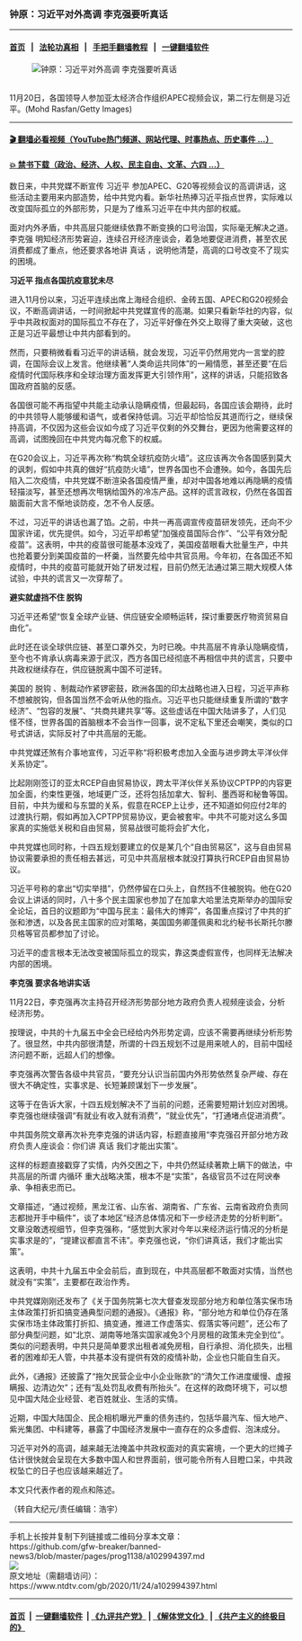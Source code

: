 ### 钟原：习近平对外高调 李克强要听真话
------------------------

#### [首页](https://github.com/gfw-breaker/banned-news3/blob/master/README.md) &nbsp;&nbsp;|&nbsp;&nbsp; [法轮功真相](https://github.com/begood0513/basic/blob/master/README.md)  &nbsp;&nbsp;|&nbsp;&nbsp; [手把手翻墙教程](https://github.com/gfw-breaker/guides/wiki)  &nbsp;&nbsp;|&nbsp;&nbsp; [一键翻墙软件](https://github.com/gfw-breaker/nogfw/blob/master/README.md)  



<div><div class="featured_image">
 <figure>
  <img alt="钟原：习近平对外高调 李克强要听真话" src="https://i.ntdtv.com/assets/uploads/2020/11/GettyImages-1229694914-3-800x450.jpg"/>
 </figure><br/>
 <span class="caption">
  11月20日，各国领导人参加亚太经济合作组织APEC视频会议，第二行左侧是习近平。(Mohd Rasfan/Getty Images)
 </span>
</div>
</div><hr/>

#### [ 🎬  翻墙必看视频（YouTube热门频道、网站代理、时事热点、历史事件 ...）](https://github.com/gfw-breaker/links/blob/master/banned.md)

#### [ 💥  禁书下载（政治、经济、人权、民主自由、文革、六四 ...）](https://github.com/gfw-breaker/books/blob/master/README.md)

<div><div class="post_content" itemprop="articleBody">
 <p>
  数日来，中共党媒不断宣传
  <ok href="https://www.ntdtv.com/gb/习近平.htm">
   习近平
  </ok>
  参加APEC、G20等视频会议的高调讲话，这些活动主要用来内部造势，给中共党内看。新华社热捧习近平指点世界，实际难以改变国际孤立的外部形势，只是为了维系习近平在中共内部的权威。
 </p>
 <p>
  面对内外矛盾，中共高层只能继续依靠不断变换的口号治国，实际毫无解决之道。
  <ok href="https://www.ntdtv.com/gb/李克强.htm">
   李克强
  </ok>
  明知经济形势窘迫，连续召开经济座谈会，着急地要促进消费，甚至农民消费都成了重点，他还要求各地讲
  <ok href="https://www.ntdtv.com/gb/真话.htm">
   真话
  </ok>
  ，说明他清楚，高调的口号改变不了现实的困境。
 </p>
 <p>
  <strong>
   <ok href="https://www.ntdtv.com/gb/习近平.htm">
    习近平
   </ok>
   指点各国抗疫意犹未尽
  </strong>
 </p>
 <p>
  进入11月份以来，习近平连续出席上海经合组织、金砖五国、APEC和G20视频会议，不断高调讲话，一时间掀起中共党媒宣传的高潮。如果只看新华社的内容，似乎中共政权面对的国际孤立不存在了，习近平好像在外交上取得了重大突破，这也正是习近平最想让中共内部看到的。
 </p>
 <p>
  然而，只要稍微看看习近平的讲话稿，就会发现，习近平仍然用党内一言堂的腔调，在国际会议上发言。他继续著“人类命运共同体”的一厢情愿，甚至还要“在后疫情时代国际秩序和全球治理方面发挥更大引领作用”，这样的讲话，只能招致各国政府首脑的反感。
 </p>
 <p>
  各国很可能不再指望中共能主动承认隐瞒疫情，但最起码，各国应该会期待，此时的中共领导人能够缓和语气，或者保持低调。习近平却恰恰反其道而行之，继续保持高调，不仅因为这些会议如今成了习近平仅剩的外交舞台，更因为他需要这样的高调，试图挽回在中共党内每况愈下的权威。
 </p>
 <p>
  在G20会议上，习近平再次称“构筑全球抗疫防火墙”。这应该再次令各国感到莫大的讽刺，假如中共真的做好“抗疫防火墙”，世界各国也不会遭殃。如今，各国先后陷入二次疫情，中共党媒不断渲染各国疫情严重，却对中国各地难以再隐瞒的疫情轻描淡写，甚至还想再次甩锅给国外的冷冻产品。这样的谎言政权，仍然在各国首脑面前大言不惭地谈防疫，怎不令人反感。
 </p>
 <p>
  不过，习近平的讲话也漏了馅。之前，中共一再高调宣传疫苗研发领先，还向不少国家许诺，优先提供。如今，习近平却希望“加强疫苗国际合作”、“公平有效分配疫苗”。这表明，中共的疫苗很可能基本没戏了，美国疫苗眼看大批量生产，中共也抢着要分到美国疫苗的一杯羹，当然要先给中共官员用。今年初，在各国还不知疫情时，中共的疫苗可能就开始了研发过程，目前仍然无法通过第三期大规模人体试验，中共的谎言又一次穿帮了。
 </p>
 <p>
  <strong>
   避实就虚挡不住
   <ok href="https://www.ntdtv.com/gb/脱钩.htm">
    脱钩
   </ok>
  </strong>
 </p>
 <p>
  习近平还希望“恢复全球产业链、供应链安全顺畅运转，探讨重要医疗物资贸易自由化”。
 </p>
 <p>
  此时还在谈全球供应链、甚至口罩外交，为时已晚。中共高层不肯承认隐瞒疫情，至今也不肯承认病毒来源于武汉，西方各国已经彻底不再相信中共的谎言，只要中共政权继续存在，供应链脱离中国不可逆转。
 </p>
 <p>
  美国的
  <ok href="https://www.ntdtv.com/gb/脱钩.htm">
   脱钩
  </ok>
  、制裁动作紧锣密鼓，欧洲各国的印太战略也进入日程，习近平声称不想被脱钩，但各国当然不会听从他的指点。习近平也只能继续重复所谓的“数字经济”、“包容的发展”、“共商共建共享”等。这些虚话在中国大陆讲多了，人们见怪不怪，世界各国的首脑根本不会当作一回事，说不定私下里还会嘲笑，类似的口号式讲话，实际反衬了中共高层的无能。
 </p>
 <p>
  中共党媒还煞有介事地宣传，习近平称“将积极考虑加入全面与进步跨太平洋伙伴关系协定”。
 </p>
 <p>
  比起刚刚签订的亚太RCEP自由贸易协议，跨太平洋伙伴关系协议CPTPP的内容更加全面，约束性更强，地域更广泛，还将包括加拿大、智利、墨西哥和秘鲁等国。目前，中共为缓和与东盟的关系，假意在RCEP上让步，还不知道如何应付2年的过渡执行期，假如再加入CPTPP贸易协议，更会被套牢。中共不可能对这么多国家真的实施低关税和自由贸易，贸易战很可能将会扩大化，
 </p>
 <p>
  中共党媒也同时称，十四五规划要建立的仅是某几个“自由贸易区”，这与自由贸易协议需要承担的责任相去甚远，可见中共高层根本就没打算执行RCEP自由贸易协议。
 </p>
 <p>
  习近平号称的拿出“切实举措”，仍然停留在口头上，自然挡不住被脱钩。他在G20会议上讲话的同时，八十多个民主国家也参加了在加拿大哈里法克斯举办的国际安全论坛，首日的议题即为“中国与民主：最伟大的博弈”，各国重点探讨了中共的扩张和渗透，以及各民主国家的应对策略，美国国务卿蓬佩奥和北约秘书长斯托尔滕贝格等官员都参加了讨论。
 </p>
 <p>
  习近平的虚言根本无法改变被国际孤立的现实，靠这类虚假宣传，也同样无法解决内部的困境。
 </p>
 <p>
  <strong>
   <ok href="https://www.ntdtv.com/gb/李克强.htm">
    李克强
   </ok>
   要求各地讲实话
  </strong>
 </p>
 <p>
  11月22日，李克强再次主持召开经济形势部分地方政府负责人视频座谈会，分析经济形势。
 </p>
 <p>
  按理说，中共的十九届五中全会已经给内外形势定调，应该不需要再继续分析形势了。很显然，中共内部很清楚，所谓的十四五规划不过是用来唬人的，目前中国经济问题不断，远超人们的想像。
 </p>
 <p>
  李克强再次警告各级中共官员，“要充分认识当前国内外形势依然复杂严峻、存在很大不确定性，实事求是、长短兼顾谋划下一步发展”。
 </p>
 <p>
  这等于在告诉大家，十四五规划解决不了当前的问题，还需要短期计划应对困境。李克强也继续强调“有就业有收入就有消费”，“就业优先”，“打通堵点促进消费”。
 </p>
 <p>
  中共国务院文章再次补充李克强的讲话内容，标题直接用“李克强召开部分地方政府负责人座谈会：你们讲
  <ok href="https://www.ntdtv.com/gb/真话.htm">
   真话
  </ok>
  我们才能出实策”。
 </p>
 <p>
  这样的标题直接戳穿了实情，内外交困之下，中共仍然延续著欺上瞒下的做法，中共高层的所谓
  <ok href="https://www.ntdtv.com/gb/内循环.htm">
   内循环
  </ok>
  重大战略决策，根本不是“实策”，各级官员不过在阿谀奉承、争相表忠而已。
 </p>
 <p>
  文章描述，“通过视频，黑龙江省、山东省、湖南省、广东省、云南省政府负责同志都抛开手中稿件”，谈了本地区“经济总体情况和下一步经济走势的分析判断”。文章没敢透视细节，但李克强称，“感觉到大家对今年以来经济运行情况的分析是实事求是的”，“提建议都直言不讳”。李克强也说，“你们讲真话，我们才能出实策”。
 </p>
 <p>
  这表明，中共十九届五中全会前后，直到现在，中共高层都不敢面对实情，当然也就没有“实策”，主要都在政治作秀。
 </p>
 <p>
  中共党媒刚刚还发布了《关于国务院第七次大督查发现部分地方和单位落实保市场主体政策打折扣搞变通典型问题的通报》。《通报》称，“部分地方和单位仍存在落实保市场主体政策打折扣、搞变通，推进工作虚落实、假落实等问题”，还公布了部分典型问题，如“北京、湖南等地落实国家减免3个月房租的政策未完全到位”。类似的问题表明，中共只是简单要求出租者减免房租，自行承担、消化损失，出租者的困难却无人管，中共基本没有提供有效的疫情补助，企业也只能自生自灭。
 </p>
 <p>
  此外，《通报》还披露了“拖欠民营企业中小企业账款”的“清欠工作进度缓慢、虚报瞒报、边清边欠”；还有“乱处罚乱收费有所抬头”。在这样的政商环境下，可以想见中国大陆企业经营、老百姓就业、生活的实情。
 </p>
 <p>
  近期，中国大陆国企、民企相机曝光严重的债务违约，包括华晨汽车、恒大地产、紫光集团、中科建等，暴露了中国经济发展中一直存在的众多虚假、泡沫成分。
 </p>
 <p>
  习近平对外的高调，越来越无法掩盖中共政权面对的真实窘境，一个更大的烂摊子估计很快就会呈现在大多数中国人和世界面前，很可能令所有人目瞪口呆，中共政权坠亡的日子也应该越来越近了。
 </p>
 <p>
  本文只代表作者的观点和陈述。
 </p>
 <p>
  （转自大纪元/责任编辑：浩宇）
 </p>
 <div class="single_ad">
 </div>
</div>
</div>
<hr/>
手机上长按并复制下列链接或二维码分享本文章：<br/>
https://github.com/gfw-breaker/banned-news3/blob/master/pages/prog1138/a102994397.md <br/>
<a href='https://github.com/gfw-breaker/banned-news3/blob/master/pages/prog1138/a102994397.md'><img src='https://github.com/gfw-breaker/banned-news3/blob/master/pages/prog1138/a102994397.md.png'/></a> <br/>
原文地址（需翻墙访问）：https://www.ntdtv.com/gb/2020/11/24/a102994397.html


------------------------
#### [首页](https://github.com/gfw-breaker/banned-news3/blob/master/README.md) &nbsp;|&nbsp; [一键翻墙软件](https://github.com/gfw-breaker/nogfw/blob/master/README.md) &nbsp;| [《九评共产党》](https://github.com/gfw-breaker/9ping.md/blob/master/README.md#九评之一评共产党是什么) | [《解体党文化》](https://github.com/gfw-breaker/jtdwh.md/blob/master/README.md) | [《共产主义的终极目的》](https://github.com/gfw-breaker/gczydzjmd.md/blob/master/README.md)


<img src='http://gfw-breaker.win/banned-news3/pages/prog1138/a102994397.md' width='0px' height='0px'/>